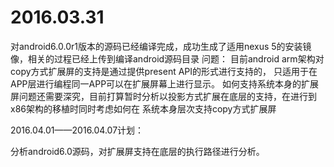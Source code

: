 
# 2016.03.31

对android6.0.0r1版本的源码已经编译完成，成功生成了适用nexus 5的安装镜像，相关的过程已经上传到编译android源码目录
问题：
目前android arm架构对copy方式扩展屏的支持是通过提供present API的形式进行支持的，
只适用于在APP层进行编程同一APP可以在扩展屏幕上进行显示。
如何支持系统本身的扩展屏问题还需要深究，目前打算暂时分析以投影方式扩展在底层的支持，在进行到x86架构的移植时同时考虑如何在
系统本身层次支持copy方式扩展屏

2016.04.01——2016.04.07计划：

分析android6.0源码，对扩展屏支持在底层的执行路径进行分析。